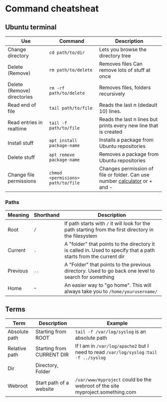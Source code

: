 # Command cheatsheat

## Ubuntu terminal

Use | Command | Description
---------|----------|---------
 Change directory | `cd path/to/dir` | Lets you browse the directory tree 
 Delete (Remove) | `rm path/to/delete` | Removes files Can remove lots of stuff at once
 Delete (Remove) directories | `rm -rf path/to/delete` | Removes files, folders recursively 
 Read end of file | `tail path/to/file` | Reads the last n (dedault 10) lines.
 Read entries in realtime | `tail -f path/to/file` | Reads the last n lines but prints every new line that is created
 Install stuff | `apt install package-name` | Installs a package from Ubuntu repositories
 Delete stuff | `apt remove package-name` | Removes a package from Ubuntu repositories
 Change file permissions | `chmod <permisions> path/to/file` | Changes permission of file or folder. Can use number [calculator](http://permissions-calculator.org/) or + and -


### Paths


Meaning | Shorthand | Description
---------|----------|---------
Root  | `/` | If path starts with `/` it will look for the path starting from the first directory in the filesystem
Current | `.` | A "folder" that points to the directory it is called in. Used to specify that a path starts from the current dir
Previous | `..` | A "Folder" that points to the previous directory. Used to go back one level to search for something
Home | `~` | An easier way to "go home". This will always take you to `/home/yourusername/`

## Terms

Term | Description | Example 
---------|----------|---------
 Absolute path | Starting from ROOT  | `tail -f /var/log/syslog` is an absolute path 
 Relative path  | Starting from CURRENT DIR | If I am in `/var/log/apache2` but I need to read `/var/log/syslog` :`tail -f ../syslog`
 Dir | Directory, Folder | 
 Webroot | Start path of a website | `/var/www/myproject` could be the webroot of the site myproject.something.com
